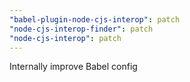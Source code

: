 ```yaml
---
"babel-plugin-node-cjs-interop": patch
"node-cjs-interop-finder": patch
"node-cjs-interop": patch
---
```


Internally improve Babel config
